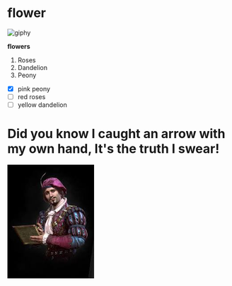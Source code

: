 # flower




![giphy](https://user-images.githubusercontent.com/66670076/84663481-8cd67a00-af1d-11ea-8740-21218aaa98e0.gif)


**flowers**
1. Roses
2. Dandelion 
3. Peony

 - [X] pink peony
- [ ] red roses
- [ ] yellow dandelion
# Did you know I caught an arrow with my own hand, It's the truth I swear!

![dandelion](https://github.com/Ouna-Bilegma/flower/blob/master/index.jpeg)

